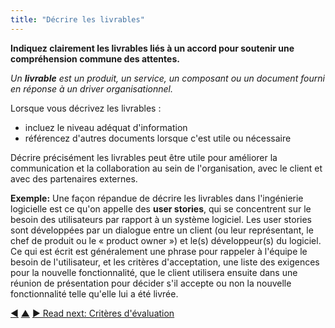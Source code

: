 ```yaml
---
title: "Décrire les livrables"
---
```



<strong>Indiquez clairement les livrables liés à un accord pour soutenir une compréhension commune des attentes.</strong>

_Un **livrable** est un produit, un service, un composant ou un document fourni en réponse à un driver organisationnel._

Lorsque vous décrivez les livrables :

- incluez le niveau adéquat d'information
- référencez d'autres documents lorsque c'est utile ou nécessaire

Décrire précisément les livrables peut être utile pour améliorer la communication et la collaboration au sein de l'organisation, avec le client et avec des partenaires externes.

**Exemple:** Une façon répandue de décrire les livrables dans l'ingénierie logicielle est ce qu'on appelle des **user stories**, qui se concentrent sur le besoin des utilisateurs par rapport à un système logiciel. Les user stories sont développées par un dialogue entre un client (ou leur représentant, le chef de produit ou le « product owner ») et le(s) développeur(s) du logiciel. Ce qui est écrit est généralement une phrase pour rappeler à l'équipe le besoin de l'utilisateur, et les critères d'acceptation, une liste des exigences pour la nouvelle fonctionnalité, que le client utilisera ensuite dans une réunion de présentation pour décider s'il accepte ou non la nouvelle fonctionnalité telle qu'elle lui a été livrée.

<div class="bottom-nav">
<a href="clarify-intended-outcome.html" title="Back to: Clarifier le résultat attendu">◀</a> <a href="defining-agreements.html" title="Up: Élaborer des accords">▲</a> <a href="evaluation-criteria.html" title="">▶ Read next: Critères d&apos;évaluation</a>
</div>


<script type="text/javascript">
Mousetrap.bind('g n', function() {
    window.location.href = 'evaluation-criteria.html';
    return false;
});
</script>

